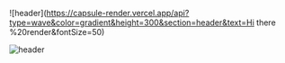![header](https://capsule-render.vercel.app/api?type=wave&color=gradient&height=300&section=header&text=Hi there %20render&fontSize=50)

![header](https://capsule-render.vercel.app/api?type=wave&color=gradient&height=300&section=footer&text=capsule%20render&fontSize=50)
